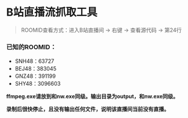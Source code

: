 # B站直播流抓取工具

> ROOMID查看方式：进入B站直播间 -> 右键 -> 查看源代码 -> 第24行

### 已知的ROOMID：
* SNH48：63727
* BEJ48：383045
* GNZ48：391199
* SHY48：3096603

**ffmpeg.exe请放到和nw.exe同级。输出目录为output，和nw.exe同级。**

**录制后很快停止，且没有输出任何文件，说明该直播间当前没有直播。**


